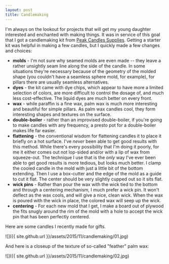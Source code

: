 ```yaml
---
layout: post
title: Candlemaking
---
```

I'm always on the lookout for projects that will get my young daughter
interested and enchanted with making things. It was in service of this goal that
I got a candlemaking kit from [Peak Candles Supplies](http://www.peakcandle.com/).
Getting a starter kit was helpful in making a few candles, but I quickly made
a few changes and choices:

- __molds__ - I'm not sure why seamed molds are even made -- they leave a rather
  unsightly seam line along the side of the candle. In some situations they're
  necessary because of the geometry of the molded shape (you couldn't have a
  seamless sphere mold, for example), for pillars there are usually seamless
  alternatives.
- __dyes__ - the kit came with dye chips, which appear to have more a limited
  selection of colors, are more difficult to control the dosage of, and much
  less cost-effective. The liquid dyes are much better on every front.
- __wax__ - while paraffin is a fine wax, palm wax is much more interesting and
  beautiful for simple pillars. As palm wax candles cool, they form interesting
  shapes and textures on the surface.
- __double-boiler__ - rather than an improvised double-boiler, if you're going
  to make candles with any frequency, a presto pot for a double-boiler makes
  life far easier.
- __flattening__ - the conventional wisdom for flattening candles it to place it
  briefly on a hot surface. I've _never_ been able to get good results with this
  method. While there's every possibility that I'm doing it poorly, for me it
  either comes out not lop-sided and/or with a lip of wax from squeeze-out. The
  technique I use that is the _only_ way I've ever been able to get good results
  is more tedious, but looks much better. I clamp the cooled candle in the mold
  with just a little bit of the bottom extending. Then I use a box-cutter and
  the edge of the mold as a guide to cut it flat. The center should be very
  slightly cupped out so it sits flat.
- __wick pins__ - Rather than pour the wax with the wick tied to the bottom and
  through a centering mechanism, I much prefer a wick pin. It won't deflect as
  the wax cools, and will give a nice, clean wick. When the wax is poured with
  the wick in place, the colored wax will seep up the wick.
- __centering__ - For each new mold that I get, I make a board out of plywood
  the fits snugly around the rim of the mold with a hole to accept the wick pin
  that has been perfectly centered.

Here are some candles I recently made for gifts.

![]({{ site.github.url }}/assets/2015/11/candlemaking/01.jpg)

And here is a closeup of the texture of so-called "feather" palm wax:

![]({{ site.github.url }}/assets/2015/11/candlemaking/02.jpg)
